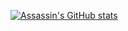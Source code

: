 [![Assassin's GitHub stats](https://github-readme-stats.vercel.app/api?username=AssassinCodes&count_private=true&show_icons=true)](https://github.com/AssassinCodes/github-readme-stats)

<!--
**AssassinCodes/AssassinCodes** is a ✨ _special_ ✨ repository because its `README.md` (this file) appears on your GitHub profile.

Here are some ideas to get you started:

- 🔭 I’m currently working on ...
- 🌱 I’m currently learning ...
- 👯 I’m looking to collaborate on ...
- 🤔 I’m looking for help with ...
- 💬 Ask me about ...
- 📫 How to reach me: ...
- 😄 Pronouns: ...
- ⚡ Fun fact: ...
-->
